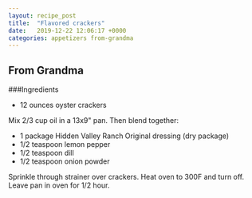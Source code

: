 ```yaml
---
layout: recipe_post
title:  "Flavored crackers"
date:   2019-12-22 12:06:17 +0000
categories: appetizers from-grandma
---
```


## From Grandma
###Ingredients
* 12 ounces oyster crackers

Mix 2/3 cup oil in a 13x9" pan. Then blend together:

* 1 package Hidden Valley Ranch Original dressing (dry package)
* 1/2 teaspoon lemon pepper
* 1/2 teaspoon dill
* 1/2 teaspoon onion powder


Sprinkle through strainer over crackers. Heat oven to 300F and turn off. Leave pan in oven for 1/2 hour.

